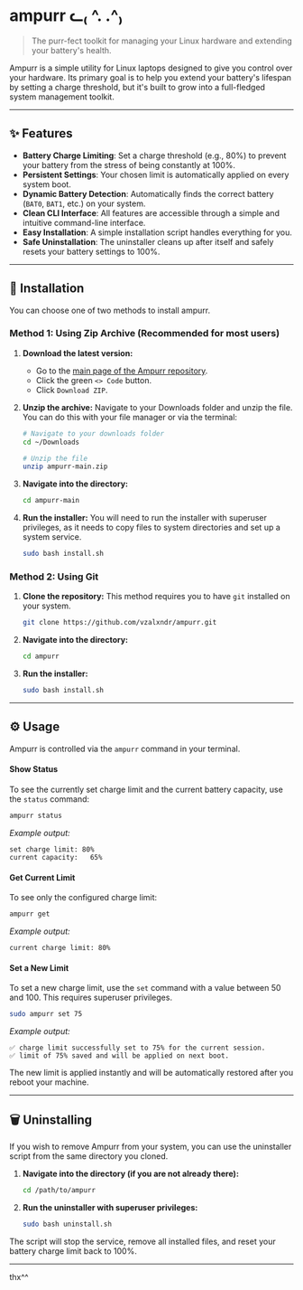 # ampurr ᓚ₍ ^. .^₎

> The purr-fect toolkit for managing your Linux hardware and extending your battery's health.

Ampurr is a simple utility for Linux laptops designed to give you control over your hardware. Its primary goal is to help you extend your battery's lifespan by setting a charge threshold, but it's built to grow into a full-fledged system management toolkit.

---

## ✨ Features

*   **Battery Charge Limiting**: Set a charge threshold (e.g., 80%) to prevent your battery from the stress of being constantly at 100%.
*   **Persistent Settings**: Your chosen limit is automatically applied on every system boot.
*   **Dynamic Battery Detection**: Automatically finds the correct battery (`BAT0`, `BAT1`, etc.) on your system.
*   **Clean CLI Interface**: All features are accessible through a simple and intuitive command-line interface.
*   **Easy Installation**: A simple installation script handles everything for you.
*   **Safe Uninstallation**: The uninstaller cleans up after itself and safely resets your battery settings to 100%.

---

## 🚀 Installation

You can choose one of two methods to install ampurr.

### Method 1: Using Zip Archive (Recommended for most users)

1.  **Download the latest version:**
    *   Go to the [main page of the Ampurr repository](https://github.com/vzalxndr/ampurr).
    *   Click the green `<> Code` button.
    *   Click `Download ZIP`.

2.  **Unzip the archive:**
    Navigate to your Downloads folder and unzip the file. You can do this with your file manager or via the terminal:
    ```bash
    # Navigate to your downloads folder
    cd ~/Downloads

    # Unzip the file
    unzip ampurr-main.zip
    ```

3.  **Navigate into the directory:**
    ```bash
    cd ampurr-main
    ```

4.  **Run the installer:**
    You will need to run the installer with superuser privileges, as it needs to copy files to system directories and set up a system service.
    ```bash
    sudo bash install.sh
    ```

### Method 2: Using Git

1.  **Clone the repository:**
    This method requires you to have `git` installed on your system.
    ```bash
    git clone https://github.com/vzalxndr/ampurr.git
    ```

2.  **Navigate into the directory:**
    ```bash
    cd ampurr
    ```

3.  **Run the installer:**
    ```bash
    sudo bash install.sh
    ```

---

## ⚙️ Usage

Ampurr is controlled via the `ampurr` command in your terminal.

#### Show Status
To see the currently set charge limit and the current battery capacity, use the `status` command:
```bash
ampurr status
```
*Example output:*
```
set charge limit: 80%
current capacity:   65%
```

#### Get Current Limit
To see only the configured charge limit:
```bash
ampurr get
```
*Example output:*
```
current charge limit: 80%
```

#### Set a New Limit
To set a new charge limit, use the `set` command with a value between 50 and 100. This requires superuser privileges.
```bash
sudo ampurr set 75
```
*Example output:*
```
✅ charge limit successfully set to 75% for the current session.
✅ limit of 75% saved and will be applied on next boot.
```
The new limit is applied instantly and will be automatically restored after you reboot your machine.

---

## 🗑️ Uninstalling

If you wish to remove Ampurr from your system, you can use the uninstaller script from the same directory you cloned.

1.  **Navigate into the directory (if you are not already there):**
    ```bash
    cd /path/to/ampurr
    ```

2.  **Run the uninstaller with superuser privileges:**
    ```bash
    sudo bash uninstall.sh
    ```
The script will stop the service, remove all installed files, and reset your battery charge limit back to 100%.

---
thx^^
